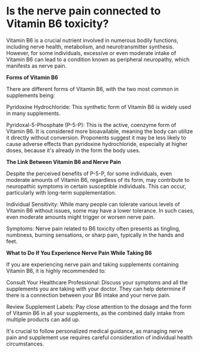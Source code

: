 # Is the nerve pain connected to Vitamin B6 toxicity?

Vitamin B6 is a crucial nutrient involved in numerous bodily functions, including nerve health, metabolism, and neurotransmitter synthesis. However, for some individuals, excessive or even moderate intake of Vitamin B6 can lead to a condition known as peripheral neuropathy, which manifests as nerve pain.

**Forms of Vitamin B6**

There are different forms of Vitamin B6, with the two most common in supplements being:

Pyridoxine Hydrochloride: This synthetic form of Vitamin B6 is widely used in many supplements.

Pyridoxal-5-Phosphate (P-5-P): This is the active, coenzyme form of Vitamin B6. It is considered more bioavailable, meaning the body can utilize it directly without conversion. Proponents suggest it may be less likely to cause adverse effects than pyridoxine hydrochloride, especially at higher doses, because it's already in the form the body uses.

**The Link Between Vitamin B6 and Nerve Pain**

Despite the perceived benefits of P-5-P, for some individuals, even moderate amounts of Vitamin B6, regardless of its form, may contribute to neuropathic symptoms in certain susceptible individuals. This can occur, particularly with long-term supplementation.

Individual Sensitivity: While many people can tolerate various levels of Vitamin B6 without issues, some may have a lower tolerance. In such cases, even moderate amounts might trigger or worsen nerve pain.

Symptoms: Nerve pain related to B6 toxicity often presents as tingling, numbness, burning sensations, or sharp pain, typically in the hands and feet.

**What to Do If You Experience Nerve Pain While Taking B6**

If you are experiencing nerve pain and taking supplements containing Vitamin B6, it is highly recommended to:

Consult Your Healthcare Professional: Discuss your symptoms and all the supplements you are taking with your doctor. They can help determine if there is a connection between your B6 intake and your nerve pain.

Review Supplement Labels: Pay close attention to the dosage and the form of Vitamin B6 in all your supplements, as the combined daily intake from multiple products can add up.

It's crucial to follow personalized medical guidance, as managing nerve pain and supplement use requires careful consideration of individual health circumstances.